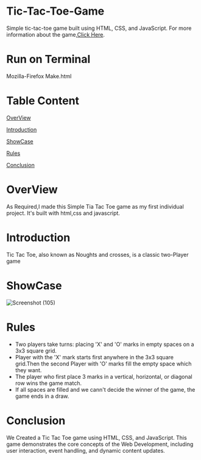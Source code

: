 # Tic-Tac-Toe-Game
Simple tic-tac-toe game built using HTML, CSS, and JavaScript. For more information about the game,[Click Here](https://en.wikipedia.org/wiki/Tic-tac-toe/).

# Run on Terminal
Mozilla-Firefox Make.html

# Table Content
[OverView](https://github.com/Sauravkr1806/Tic-Tac-Toe-Game?tab=readme-ov-file#overview/)

[Introduction](https://github.com/Sauravkr1806/Tic-Tac-Toe-Game?tab=readme-ov-file#introduction/)

[ShowCase](https://github.com/Sauravkr1806/Tic-Tac-Toe-Game?tab=readme-ov-file#showcase/)

[Rules](https://github.com/Sauravkr1806/Tic-Tac-Toe-Game?tab=readme-ov-file#rules/)

[Conclusion](https://github.com/Sauravkr1806/Tic-Tac-Toe-Game/blob/main/README.md#conclusion/)
# OverView
As Required,I made this Simple Tia Tac Toe game as my first individual project. It's built with html,css and javascript.

# Introduction
Tic Tac Toe, also known as Noughts and crosses, is a classic two-Player game 

# ShowCase
![Screenshot (105)](https://github.com/Sauravkr1806/Tic-Tac-Toe-Game/assets/136987475/d2e95f6f-37f4-459a-b2c2-b3797bdd09e2)

# Rules
* Two players take turns: placing 'X' and 'O' marks in empty spaces on a 3x3 square grid.
* Player with the 'X' mark starts first anywhere in the 3x3 square grid.Then the second Player with 'O' marks fill the empty space which they want.
* The player who first place 3 marks in a vertical, horizontal, or diagonal row wins the game match.
* If all spaces are filled and we cann't decide the winner of the game, the game ends in a draw.

# Conclusion
We Created a Tic Tac Toe game using HTML, CSS, and JavaScript. This game demonstrates the core concepts of the Web Development, including user interaction, event handling, and dynamic content updates. 
